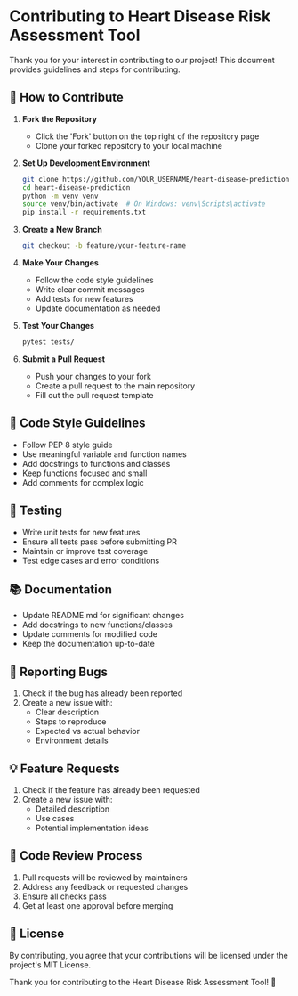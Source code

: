 # Contributing to Heart Disease Risk Assessment Tool

Thank you for your interest in contributing to our project! This document provides guidelines and steps for contributing.

## 🎯 How to Contribute

1. **Fork the Repository**
   - Click the 'Fork' button on the top right of the repository page
   - Clone your forked repository to your local machine

2. **Set Up Development Environment**
   ```bash
   git clone https://github.com/YOUR_USERNAME/heart-disease-prediction.git
   cd heart-disease-prediction
   python -m venv venv
   source venv/bin/activate  # On Windows: venv\Scripts\activate
   pip install -r requirements.txt
   ```

3. **Create a New Branch**
   ```bash
   git checkout -b feature/your-feature-name
   ```

4. **Make Your Changes**
   - Follow the code style guidelines
   - Write clear commit messages
   - Add tests for new features
   - Update documentation as needed

5. **Test Your Changes**
   ```bash
   pytest tests/
   ```

6. **Submit a Pull Request**
   - Push your changes to your fork
   - Create a pull request to the main repository
   - Fill out the pull request template

## 📝 Code Style Guidelines

- Follow PEP 8 style guide
- Use meaningful variable and function names
- Add docstrings to functions and classes
- Keep functions focused and small
- Add comments for complex logic

## 🧪 Testing

- Write unit tests for new features
- Ensure all tests pass before submitting PR
- Maintain or improve test coverage
- Test edge cases and error conditions

## 📚 Documentation

- Update README.md for significant changes
- Add docstrings to new functions/classes
- Update comments for modified code
- Keep the documentation up-to-date

## 🐛 Reporting Bugs

1. Check if the bug has already been reported
2. Create a new issue with:
   - Clear description
   - Steps to reproduce
   - Expected vs actual behavior
   - Environment details

## 💡 Feature Requests

1. Check if the feature has already been requested
2. Create a new issue with:
   - Detailed description
   - Use cases
   - Potential implementation ideas

## 🤝 Code Review Process

1. Pull requests will be reviewed by maintainers
2. Address any feedback or requested changes
3. Ensure all checks pass
4. Get at least one approval before merging

## 📜 License

By contributing, you agree that your contributions will be licensed under the project's MIT License.

Thank you for contributing to the Heart Disease Risk Assessment Tool! 🚀 